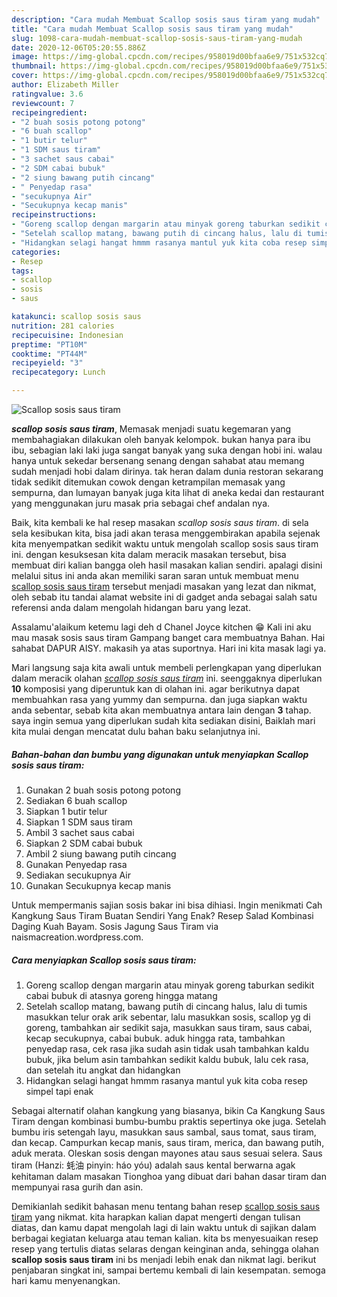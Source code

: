 ```yaml
---
description: "Cara mudah Membuat Scallop sosis saus tiram yang mudah"
title: "Cara mudah Membuat Scallop sosis saus tiram yang mudah"
slug: 1098-cara-mudah-membuat-scallop-sosis-saus-tiram-yang-mudah
date: 2020-12-06T05:20:55.886Z
image: https://img-global.cpcdn.com/recipes/958019d00bfaa6e9/751x532cq70/scallop-sosis-saus-tiram-foto-resep-utama.jpg
thumbnail: https://img-global.cpcdn.com/recipes/958019d00bfaa6e9/751x532cq70/scallop-sosis-saus-tiram-foto-resep-utama.jpg
cover: https://img-global.cpcdn.com/recipes/958019d00bfaa6e9/751x532cq70/scallop-sosis-saus-tiram-foto-resep-utama.jpg
author: Elizabeth Miller
ratingvalue: 3.6
reviewcount: 7
recipeingredient:
- "2 buah sosis potong potong"
- "6 buah scallop"
- "1 butir telur"
- "1 SDM saus tiram"
- "3 sachet saus cabai"
- "2 SDM cabai bubuk"
- "2 siung bawang putih cincang"
- " Penyedap rasa"
- "secukupnya Air"
- "Secukupnya kecap manis"
recipeinstructions:
- "Goreng scallop dengan margarin atau minyak goreng taburkan sedikit cabai bubuk di atasnya goreng hingga matang"
- "Setelah scallop matang, bawang putih di cincang halus, lalu di tumis masukkan telur orak arik sebentar, lalu masukkan sosis, scallop yg di goreng, tambahkan air sedikit saja, masukkan saus tiram, saus cabai, kecap secukupnya, cabai bubuk. aduk hingga rata, tambahkan penyedap rasa, cek rasa jika sudah asin tidak usah tambahkan kaldu bubuk, jika belum asin tambahkan sedikit kaldu bubuk, lalu cek rasa, dan setelah itu angkat dan hidangkan"
- "Hidangkan selagi hangat hmmm rasanya mantul yuk kita coba resep simpel tapi enak"
categories:
- Resep
tags:
- scallop
- sosis
- saus

katakunci: scallop sosis saus 
nutrition: 281 calories
recipecuisine: Indonesian
preptime: "PT10M"
cooktime: "PT44M"
recipeyield: "3"
recipecategory: Lunch

---
```



![Scallop sosis saus tiram](https://img-global.cpcdn.com/recipes/958019d00bfaa6e9/751x532cq70/scallop-sosis-saus-tiram-foto-resep-utama.jpg)

<b><i>scallop sosis saus tiram</i></b>, Memasak menjadi suatu kegemaran yang membahagiakan dilakukan oleh banyak kelompok. bukan hanya para ibu ibu, sebagian laki laki juga sangat banyak yang suka dengan hobi ini. walau hanya untuk sekedar bersenang senang dengan sahabat atau memang sudah menjadi hobi dalam dirinya. tak heran dalam dunia restoran sekarang tidak sedikit ditemukan cowok dengan ketrampilan memasak yang sempurna, dan lumayan banyak juga kita lihat di aneka kedai dan restaurant yang menggunakan juru masak pria sebagai chef andalan nya.

Baik, kita kembali ke hal resep masakan <i>scallop sosis saus tiram</i>. di sela sela kesibukan kita, bisa jadi akan terasa menggembirakan apabila sejenak kita menyempatkan sedikit waktu untuk mengolah scallop sosis saus tiram ini. dengan kesuksesan kita dalam meracik masakan tersebut, bisa membuat diri kalian bangga oleh hasil masakan kalian sendiri. apalagi disini melalui situs ini anda akan memiliki saran saran untuk membuat menu <u>scallop sosis saus tiram</u> tersebut menjadi masakan yang lezat dan nikmat, oleh sebab itu tandai alamat website ini di gadget anda sebagai salah satu referensi anda dalam mengolah hidangan baru yang lezat.

Assalamu&#39;alaikum ketemu lagi deh d Chanel Joyce kitchen 😁 Kali ini aku mau masak sosis saus tiram Gampang banget cara membuatnya Bahan. Hai sahabat DAPUR AISY. makasih ya atas suportnya. Hari ini kita masak lagi ya.


Mari langsung saja kita awali untuk membeli perlengkapan yang diperlukan dalam meracik olahan <u><i>scallop sosis saus tiram</i></u> ini. seenggaknya diperlukan <b>10</b> komposisi yang diperuntuk kan di olahan ini. agar berikutnya dapat membuahkan rasa yang yummy dan sempurna. dan juga siapkan waktu anda sebentar, sebab kita akan membuatnya antara lain dengan <b>3</b> tahap. saya ingin semua yang diperlukan sudah kita sediakan disini, Baiklah mari kita mulai dengan mencatat dulu bahan baku selanjutnya ini.

<!--inarticleads1-->

##### Bahan-bahan dan bumbu yang digunakan untuk menyiapkan Scallop sosis saus tiram:

1. Gunakan 2 buah sosis potong potong
1. Sediakan 6 buah scallop
1. Siapkan 1 butir telur
1. Siapkan 1 SDM saus tiram
1. Ambil 3 sachet saus cabai
1. Siapkan 2 SDM cabai bubuk
1. Ambil 2 siung bawang putih cincang
1. Gunakan  Penyedap rasa
1. Sediakan secukupnya Air
1. Gunakan Secukupnya kecap manis


Untuk mempermanis sajian sosis bakar ini bisa dihiasi. Ingin menikmati Cah Kangkung Saus Tiram Buatan Sendiri Yang Enak? Resep Salad Kombinasi Daging Kuah Bayam. Sosis Jagung Saus Tiram via naismacreation.wordpress.com. 

<!--inarticleads2-->

##### Cara menyiapkan Scallop sosis saus tiram:

1. Goreng scallop dengan margarin atau minyak goreng taburkan sedikit cabai bubuk di atasnya goreng hingga matang
1. Setelah scallop matang, bawang putih di cincang halus, lalu di tumis masukkan telur orak arik sebentar, lalu masukkan sosis, scallop yg di goreng, tambahkan air sedikit saja, masukkan saus tiram, saus cabai, kecap secukupnya, cabai bubuk. aduk hingga rata, tambahkan penyedap rasa, cek rasa jika sudah asin tidak usah tambahkan kaldu bubuk, jika belum asin tambahkan sedikit kaldu bubuk, lalu cek rasa, dan setelah itu angkat dan hidangkan
1. Hidangkan selagi hangat hmmm rasanya mantul yuk kita coba resep simpel tapi enak


Sebagai alternatif olahan kangkung yang biasanya, bikin Ca Kangkung Saus Tiram dengan kombinasi bumbu-bumbu praktis sepertinya oke juga. Setelah bumbu iris setengah layu, masukkan saus sambal, saus tomat, saus tiram, dan kecap. Campurkan kecap manis, saus tiram, merica, dan bawang putih, aduk merata. Oleskan sosis dengan mayones atau saus sesuai selera. Saus tiram (Hanzi: 蚝油 pinyin: háo yóu) adalah saus kental berwarna agak kehitaman dalam masakan Tionghoa yang dibuat dari bahan dasar tiram dan mempunyai rasa gurih dan asin. 

Demikianlah sedikit bahasan menu tentang bahan resep <u>scallop sosis saus tiram</u> yang nikmat. kita harapkan kalian dapat mengerti dengan tulisan diatas, dan kamu dapat mengolah lagi di lain waktu untuk di sajikan dalam berbagai kegiatan keluarga atau teman kalian. kita bs menyesuaikan resep resep yang tertulis diatas selaras dengan keinginan anda, sehingga olahan <b>scallop sosis saus tiram</b> ini bs menjadi lebih enak dan nikmat lagi. berikut penjabaran singkat ini, sampai bertemu kembali di lain kesempatan. semoga hari kamu menyenangkan.
